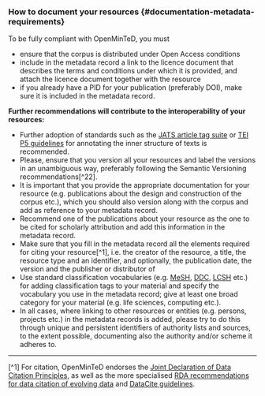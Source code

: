 ### How to document your resources {#documentation-metadata-requirements}

To be fully compliant with OpenMinTeD, you must

*   ensure that the corpus is distributed under Open Access conditions
*   include in the metadata record a link to the licence document that describes the terms and conditions under which it is provided, and attach the licence document together with the resource
*   if you already have a PID for your publication (preferably DOI), make sure it is included in the metadata record.

****Further recommendations will contribute to the interoperability of your resources:****

*   Further adoption of standards such as the [JATS article tag suite](https://jats.nlm.nih.gov/index.html) or [TEI P5 guidelines](http://www.tei-c.org/Guidelines/P5/) for annotating the inner structure of texts is recommended.
*   Please, ensure that you version all your resources and label the versions in an unambiguous way, preferably following the Semantic Versioning recommendations[^22].
*   It is important that you provide the appropriate documentation for your resource (e.g. publications about the design and construction of the corpus etc.), which you should also version along with the corpus and add as reference to your metadata record.
*   Recommend one of the publications about your resource as the one to be cited for scholarly attribution and add this information in the metadata record.
*   Make sure that you fill in the metadata record all the elements required for citing your resource[^1], i.e. the creator of the resource, a title, the resource type and an identifier, and optionally, the publication date, the version and the publisher or distributor of
*   Use standard classification vocabularies (e.g. [MeSH](https://www.nlm.nih.gov/mesh/), [DDC](https://www.oclc.org/dewey.en.html), [LCSH](http://id.loc.gov/authorities/subjects.html) etc.) for adding classification tags to your material and specify the vocabulary you use in the metadata record; give at least one broad category for your material (e.g. life sciences, computing etc.).
*   In all cases, where linking to other resources or entities (e.g. persons, projects etc.) in the metadata records is added, please try to do this through unique and persistent identifiers of authority lists and sources, to the extent possible, documenting also the authority and/or scheme it adheres to.

******
[^1] For citation, OpenMinTeD endorses the [Joint Declaration of Data Citation Principles](https://www.force11.org/group/joint-declaration-data-citation-principles-final), as well as the more specialised [RDA recommendations for data citation of evolving data](https://www.rd-alliance.org/system/files/RDA-DC-Recommendations_151020.pdf) and [DataCite guidelines](https://www.datacite.org/cite-your-data.html).
